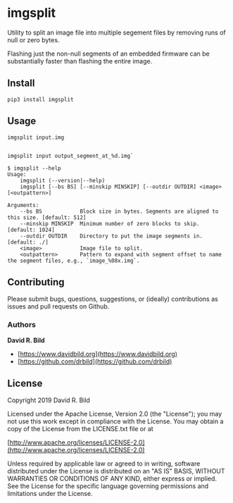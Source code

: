 # imgsplit

Utility to split an image file into multiple segement files by
removing runs of null or zero bytes.

Flashing just the non-null segments of an embedded firmware can be
substantially faster than flashing the entire image.

## Install

```pip3 install imgsplit```

## Usage

```
imgsplit input.img


imgsplit input output_segment_at_%d.img`
```

```
$ imgsplit --help
Usage:
    imgsplit (--version|--help)
    imgsplit [--bs BS] [--minskip MINSKIP] [--outdir OUTDIR] <image> [<outpattern>]

Arguments:
    --bs BS            Block size in bytes. Segments are aligned to this size. [default: 512]
    --minskip MINSKIP  Minimum number of zero blocks to skip. [default: 1024]
    --outdir OUTDIR    Directory to put the image segments in. [default: ./]
    <image>            Image file to split.
    <outpattern>       Pattern to expand with segment offset to name the segment files, e.g., `image_%08x.img`.
```

## Contributing

Please submit bugs, questions, suggestions, or (ideally) contributions
as issues and pull requests on Github.

### Authors
**David R. Bild**

+ [https://www.davidbild.org](https://www.davidbild.org)
+ [https://github.com/drbild](https://github.com/drbild)

## License
Copyright 2019 David R. Bild

Licensed under the Apache License, Version 2.0 (the "License"); you may not use
this work except in compliance with the License. You may obtain a copy of the
License from the LICENSE.txt file or at

[http://www.apache.org/licenses/LICENSE-2.0](http://www.apache.org/licenses/LICENSE-2.0)

Unless required by applicable law or agreed to in writing, software distributed
under the License is distributed on an "AS IS" BASIS, WITHOUT WARRANTIES OR
CONDITIONS OF ANY KIND, either express or implied. See the License for the
specific language governing permissions and limitations under the License.
